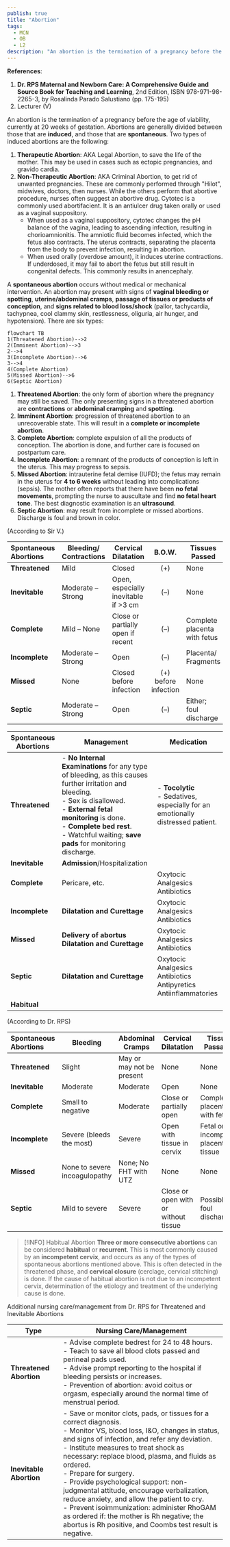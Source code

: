 ```yaml
---
publish: true
title: "Abortion"
tags:
  - MCN
  - OB
  - L2
description: "An abortion is the termination of a pregnancy before the age of viability, currently at 20 weeks of gestation."
---
```

**References**:
 1. **Dr. RPS Maternal and Newborn Care: A Comprehensive Guide and Source Book for Teaching and Learning**, 2nd Edition, ISBN 978-971-98-2265-3, by Rosalinda Parado Salustiano (pp. 175-195)
 2. Lecturer (V)

An abortion is the termination of a pregnancy before the age of viability, currently at 20 weeks of gestation. Abortions are generally divided between those that are **induced**, and those that are **spontaneous**. Two types of induced abortions are the following:
1. **Therapeutic Abortion**: AKA Legal Abortion, to save the life of the mother. This may be used in cases such as ectopic pregnancies, and gravido cardia.
2. **Non-Therapeutic Abortion**: AKA Criminal Abortion, to get rid of unwanted pregnancies. These are commonly performed through "Hilot", midwives, doctors, then nurses. While the others perform that abortive procedure, nurses often suggest an abortive drug. Cytotec is a commonly used abortifacient. It is an antiulcer drug taken orally or used as a vaginal suppository.
	- When used as a vaginal suppository, cytotec changes the pH balance of the vagina, leading to ascending infection, resulting in chorioamnionitis. The amniotic fluid becomes infected, which the fetus also contracts. The uterus contracts, separating the placenta from the body to prevent infection, resulting in abortion.
	- When used orally (overdose amount), it induces uterine contractions. If underdosed, it may fail to abort the fetus but still result in congenital defects. This commonly results in anencephaly.

A **spontaneous abortion** occurs without medical or mechanical intervention. An abortion may present with signs of **vaginal bleeding or spotting**, **uterine/abdominal cramps**, **passage of tissues or products of conception**, and **signs related to blood loss/shock** (pallor, tachycardia, tachypnea, cool clammy skin, restlessness, oliguria, air hunger, and hypotension). There are six types:

```mermaid
flowchart TB
1(Threatened Abortion)-->2
2(Imminent Abortion)-->3
2-->4
3(Incomplete Abortion)-->6
3-->4
4(Complete Abortion)
5(Missed Abortion)-->6
6(Septic Abortion)
```

1. **Threatened Abortion**: the only form of abortion where the pregnancy may still be saved. The only presenting signs in a threatened abortion are **contractions** or **abdominal cramping** and **spotting**.
2. **Imminent Abortion**: progression of threatened abortion to an unrecoverable state. This will result in a **complete or incomplete abortion**.
3. **Complete Abortion**: complete expulsion of all the products of conception. The abortion is done, and further care is focused on postpartum care.
4. **Incomplete Abortion**: a remnant of the products of conception is left in the uterus. This may progress to sepsis.
5. **Missed Abortion**: intrauterine fetal demise (IUFD); the fetus may remain in the uterus for **4 to 6 weeks** without leading into complications (sepsis). The mother often reports that there have been **no fetal movements**, prompting the nurse to auscultate and find **no fetal heart tone**. The best diagnostic examination is an **ultrasound**.
6. **Septic Abortion**: may result from incomplete or missed abortions. Discharge is foul and brown in color.

(According to Sir V.)

| Spontaneous<br>Abortions | Bleeding/<br>Contractions | Cervical Dilatation                  |        B.O.W.        | Tissues Passed               | Fever |
| :----------------------- | ------------------------- | ------------------------------------ | :------------------: | ---------------------------- | :---: |
| **Threatened**           | Mild                      | Closed                               |         (+)          | None                         |  No   |
| **Inevitable**           | Moderate – Strong         | Open, especially inevitable if >3 cm |         (–)          | None                         |  No   |
| **Complete**             | Mild – None               | Close or partially open if recent    |         (–)          | Complete placenta with fetus |  No   |
| **Incomplete**           | Moderate – Strong         | Open                                 |         (–)          | Placenta/<br>Fragments       |  No   |
| **Missed**               | None                      | Closed before infection              | (+) before infection | None                         |  No   |
| **Septic**               | Moderate – Strong         | Open                                 |         (–)          | Either; foul discharge       |  Yes  |

| Spontaneous<br>Abortions | Management                                                                                                                                                                                                                                                              | Medication                                                                        |
| ------------------------ | ----------------------------------------------------------------------------------------------------------------------------------------------------------------------------------------------------------------------------------------------------------------------- | --------------------------------------------------------------------------------- |
| **Threatened**           | - **No Internal Examinations** for any type of bleeding, as this causes further irritation and bleeding.<br>- Sex is disallowed.<br>- **External fetal monitoring** is done.<br>- **Complete bed rest**.<br>- Watchful waiting; **save pads** for monitoring discharge. | - **Tocolytic**<br>- Sedatives, especially for an emotionally distressed patient. |
| **Inevitable**           | **Admission**/Hospitalization                                                                                                                                                                                                                                           |                                                                                   |
| **Complete**             | Pericare, etc.                                                                                                                                                                                                                                                          | Oxytocic<br>Analgesics<br>Antibiotics                                             |
| **Incomplete**           | **Dilatation and Curettage**                                                                                                                                                                                                                                            | Oxytocic<br>Analgesics<br>Antibiotics                                             |
| **Missed**               | **Delivery of abortus**<br>**Dilatation and Curettage**                                                                                                                                                                                                                 | Oxytocic<br>Analgesics<br>Antibiotics                                             |
| **Septic**               | **Dilatation and Curettage**                                                                                                                                                                                                                                            | Oxytocic<br>Analgesics<br>Antibiotics<br>Antipyretics<br>Antiinflammatories       |
| **Habitual**             |                                                                                                                                                                                                                                                                         |                                                                                   |

(According to Dr. RPS)

| Spontaneous<br>Abortions | Bleeding                      | Abdominal Cramps          | Cervical Dilatation                  | Tissue Passage                       | Fever |
| :----------------------- | ----------------------------- | ------------------------- | ------------------------------------ | ------------------------------------ | :---: |
| **Threatened**           | Slight                        | May or may not be present | None                                 | None                                 |  No   |
| **Inevitable**           | Moderate                      | Moderate                  | Open                                 | None                                 |  No   |
| **Complete**             | Small to negative             | Moderate                  | Close or partially open              | Complete placenta with fetus         |  No   |
| **Incomplete**           | Severe (bleeds the most)      | Severe                    | Open with tissue in cervix           | Fetal or incomplete placental tissue |  No   |
| **Missed**               | None to severe incoagulopathy | None; No FHT with UTZ     | None                                 | None                                 |  No   |
| **Septic**               | Mild to severe                | Severe                    | Close or open with or without tissue | Possible; foul discharge             |  Yes  |

>[!INFO] Habitual Abortion
>**Three or more consecutive abortions** can be considered **habitual** or **recurrent**. This is most commonly caused by an **incompetent cervix**, and occurs as any of the types of spontaneous abortions mentioned above. This is often detected in the threatened phase, and **cervical closure** (cerclage, cervical stitching) is done. If the cause of habitual abortion is not due to an incompetent cervix, determination of the etiology and treatment of the underlying cause is done.

Additional nursing care/management from Dr. RPS for Threatened and Inevitable Abortions

| Type                    | Nursing Care/Management                                                                                                                                                                                                                                                                                                                                                                                                                                                                                                                                                                             |
| ----------------------- | --------------------------------------------------------------------------------------------------------------------------------------------------------------------------------------------------------------------------------------------------------------------------------------------------------------------------------------------------------------------------------------------------------------------------------------------------------------------------------------------------------------------------------------------------------------------------------------------------- |
| **Threatened Abortion** | - Advise complete bedrest for 24 to 48 hours.<br>- Teach to save all blood clots passed and perineal pads used.<br>- Advise prompt reporting to the hospital if bleeding persists or increases.<br>- Prevention of abortion: avoid coitus or orgasm, especially around the normal time of menstrual period.                                                                                                                                                                                                                                                                                         |
| **Inevitable Abortion** | - Save or monitor clots, pads, or tissues for a correct diagnosis.<br>- Monitor VS, blood loss, I&O, changes in status, and signs of infection, and refer any deviation.<br>- Institute measures to treat shock as necessary: replace blood, plasma, and fluids as ordered.<br>- Prepare for surgery.<br>- Provide psychological support: non-judgmental attitude, encourage verbalization, reduce anxiety, and allow the patient to cry.<br>- Prevent isoimmunization: administer RhoGAM as ordered if: the mother is Rh negative; the abortus is Rh positive, and Coombs test result is negative. |
